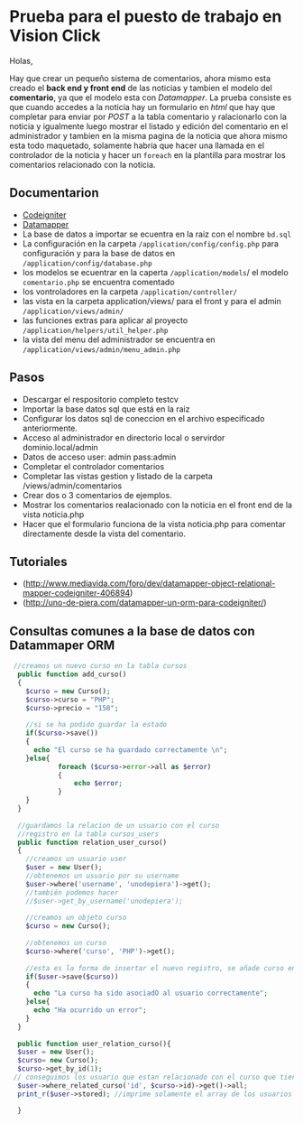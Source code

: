 # Prueba para el puesto de trabajo en Vision Click

Holas,

Hay que crear un pequeño sistema de comentarios, ahora mismo esta creado el **back end y front end** de las noticias y tambien el modelo del **comentario**, ya que el modelo esta con *Datamapper*. La prueba consiste es que cuando accedes a la noticia hay un formulario en *html* que hay que completar para enviar por *POST* a la tabla comentario y ralacionarlo con la noticia y igualmente luego mostrar el listado y edición del comentario en el administrador y tambien en la misma pagina de la noticia que ahora mismo esta todo maquetado, solamente habría que hacer una llamada en el controlador de la noticia y hacer un `foreach` en la plantilla para mostrar los comentarios relacionado con la noticia.

## Documentarion

* [Codeigniter](http://www.codeigniter.com/userguide2/)
* [Datamapper](http://datamapper.wanwizard.eu/) 
* La base de datos a importar se ecuentra en la raiz con el nombre `bd.sql`
* La configuración en la carpeta `/application/config/config.php` para configuración y para la base de datos en `/application/config/database.php`
* los modelos se ecuentrar en la caperta  `/application/models`/ el modelo `comentario.php` se encuentra comentado
* los vontroladores  en la carpeta  `/application/controller/`
* las vista en la carpeta application/views/ para el front y para el admin `/application/views/admin/`
* las funciones extras para aplicar al proyecto `/application/helpers/util_helper.php`
* la vista del menu del administrador se encuentra en `/application/views/admin/menu_admin.php`


## Pasos

* Descargar el respositorio completo testcv
* Importar la base datos sql que está en la raiz
* Configurar los datos sql de coneccion en el archivo especificado anteriormente.
* Acceso al administrador en directorio local o servirdor dominio.local/admin
* Datos de acceso user: admin pass:admin
* Completar el controlador comentarios
* Completar las vistas gestion y listado de la carpeta /views/admin/comentarios
* Crear dos o 3 comentarios de ejemplos.
* Mostrar los comentarios realacionado con la noticia  en el front end de la vista noticia.php
* Hacer que el formulario funciona de la vista noticia.php para comentar directamente desde la vista del comentario.

## Tutoriales

* (http://www.mediavida.com/foro/dev/datamapper-object-relational-mapper-codeigniter-406894)
* (http://uno-de-piera.com/datamapper-un-orm-para-codeigniter/)

## Consultas comunes a la base de datos con Datammaper ORM
```php
 //creamos un nuevo curso en la tabla cursos
  public function add_curso()
  {
    $curso = new Curso();
    $curso->curso = "PHP";
    $curso->precio = "150";
 
    //si se ha podido guardar la estado
    if($curso->save())
    {
      echo "El curso se ha guardado correctamente \n";
    }else{
            foreach ($curso->error->all as $error)
            {
                echo $error;
            }
    }
  }
 
  //guardamos la relacion de un usuario con el curso
  //registro en la tabla cursos_users 
  public function relation_user_curso()
  {
    //creamos un usuario user
    $user = new User();
    //obtenemos un usuario por su username
    $user->where('username', 'unodepiera')->get();
    //también podemos hacer
    //$user->get_by_username('unodepiera');
 
    //creamos un objeto curso
    $curso = new Curso();
 
    //obtenemos un curso
    $curso->where('curso', 'PHP')->get();
 
    //esta es la forma de insertar el nuevo registro, se añade curso en save para guardar la relacion en la tabla cursos_users entre los dos
    if($user->save($curso))
    {
      echo "La curso ha sido asociadO al usuario correctamente";
    }else{
      echo "Ha ocurrido un error";
    }
  }
  
  public function user_relation_curso(){
  $user = new User();
  $curso= new Curso();
  $curso->get_by_id(1);
 // conseguimos los usuario que estan relacionado con el curso que tienen el id 1
  $user->where_related_curso('id', $curso->id)->get()->all;
  print_r($user->stored); //imprime solamente el array de los usuarios con stored

  }
```


